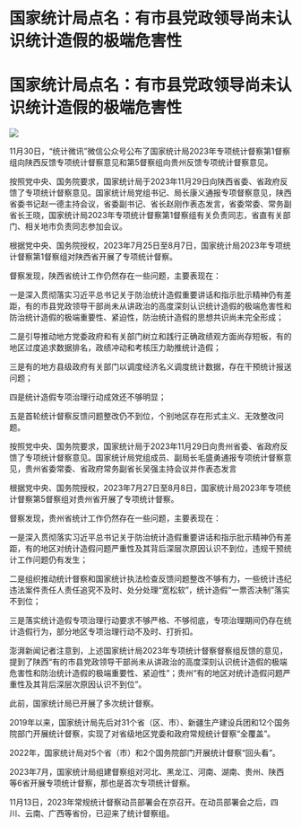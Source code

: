 # 国家统计局点名：有市县党政领导尚未认识统计造假的极端危害性

# 国家统计局点名：有市县党政领导尚未认识统计造假的极端危害性

![](https://inews.gtimg.com/om_bt/Ozd_5E0NizKcHYxElZLoR8BHXdy2zL6bG9mxKMLh0px1wAA/1000)

11月30日，“统计微讯”微信公众号公布了国家统计局2023年专项统计督察第1督察组向陕西反馈专项统计督察意见和第5督察组向贵州反馈专项统计督察意见。

按照党中央、国务院要求，国家统计局于2023年11月29日向陕西省委、省政府反馈了专项统计督察意见。国家统计局党组书记、局长康义通报专项督察意见，陕西省委书记赵一德主持会议，省委副书记、省长赵刚作表态发言，省委常委、常务副省长王晓，国家统计局2023年专项统计督察第1督察组有关负责同志，省直有关部门、相关地市负责同志参加会议。

根据党中央、国务院授权，2023年7月25日至8月7日，国家统计局2023年专项统计督察第1督察组对陕西省开展了专项统计督察。

督察发现，陕西省统计工作仍然存在一些问题，主要表现在：

一是深入贯彻落实习近平总书记关于防治统计造假重要讲话和指示批示精神仍有差距，有的市县党政领导干部尚未从讲政治的高度深刻认识统计造假的极端危害性和防治统计造假的极端重要性、紧迫性，防治统计造假的思想共识尚未完全形成；

二是引导推动地方党委政府和有关部门树立和践行正确政绩观方面尚存短板，有的地区过度追求数据排名，政绩冲动和考核压力助推统计造假；

三是有的地方县级政府有关部门以调度经济名义调度统计数据，存在干预统计报送问题；

四是统计造假专项治理行动成效还不够明显；

五是首轮统计督察反馈问题整改仍不到位，个别地区存在形式主义、无效整改问题。

按照党中央、国务院要求，国家统计局于2023年11月29日向贵州省委、省政府反馈了专项统计督察意见。国家统计局党组成员、副局长毛盛勇通报专项统计督察意见，贵州省委常委、省政府常务副省长吴强主持会议并作表态发言

根据党中央、国务院授权，2023年7月27日至8月8日，国家统计局2023年专项统计督察第5督察组对贵州省开展了专项统计督察。

督察发现，贵州省统计工作仍然存在一些问题，主要表现在：

一是深入贯彻落实习近平总书记关于防治统计造假重要讲话和指示批示精神仍有差距，有的地区对统计造假问题严重性及其背后深层次原因认识不到位，违规干预统计工作问题仍有发生；

二是组织推动统计督察和国家统计执法检查反馈问题整改不够有力，一些统计违纪违法案件责任人责任追究不及时、处分处理“宽松软”，统计造假“一票否决制”落实不到位；

三是落实统计造假专项治理行动要求不够严格、不够彻底，专项治理期间仍存在统计造假行为，部分地区专项治理行动不及时、打折扣。

澎湃新闻记者注意到，上述国家统计局2023年专项统计督察督察组反馈的意见，提到了陕西“有的市县党政领导干部尚未从讲政治的高度深刻认识统计造假的极端危害性和防治统计造假的极端重要性、紧迫性”；贵州“有的地区对统计造假问题严重性及其背后深层次原因认识不到位”。

此前，国家统计局已开展了多次统计督察。

2019年以来，国家统计局先后对31个省（区、市）、新疆生产建设兵团和12个国务院部门开展统计督察，实现了对省级地区党委和政府常规统计督察“全覆盖”。

2022年，国家统计局对5个省（市）和2个国务院部门开展统计督察“回头看”。

2023年7月，国家统计局组建督察组对河北、黑龙江、河南、湖南、贵州、陕西等6省开展专项统计督察，那也是首次专项统计督察。

11月13日，2023年常规统计督察动员部署会在京召开。在动员部署会之后，四川、云南、广西等省份，已迎来了统计督察组。

